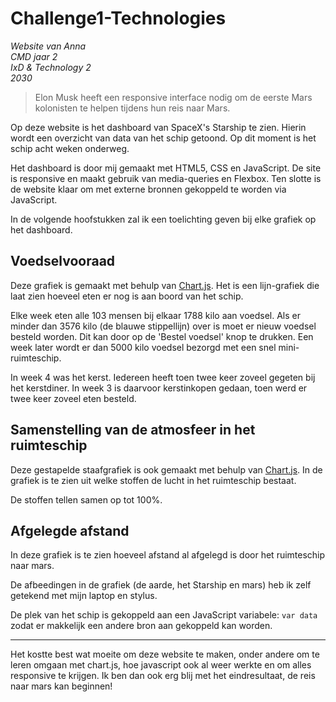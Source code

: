 # Challenge1-Technologies
_Website van Anna  
CMD jaar 2  
IxD & Technology 2  
2030_

> Elon Musk heeft een responsive interface nodig om de eerste Mars kolonisten te helpen tijdens hun reis naar Mars.

Op deze website is het dashboard van SpaceX's Starship te zien. Hierin wordt een overzicht van data van het schip getoond. Op dit moment is het schip acht weken onderweg.

Het dashboard is door mij gemaakt met HTML5, CSS en JavaScript. De site is responsive en maakt gebruik van media-queries en Flexbox. Ten slotte is de website klaar om met externe bronnen gekoppeld te worden via JavaScript.

In de volgende hoofstukken zal ik een toelichting geven bij elke grafiek op het dashboard.

## Voedselvooraad
Deze grafiek is gemaakt met behulp van [Chart.js](https://www.chartjs.org/). Het is een lijn-grafiek die laat zien hoeveel eten er nog is aan boord van het schip. 

Elke week eten alle 103 mensen bij elkaar 1788 kilo aan voedsel. Als er minder dan 3576 kilo (de blauwe stippellijn) over is moet er nieuw voedsel besteld worden. Dit kan door op de 'Bestel voedsel' knop te drukken. Een week later wordt er dan 5000 kilo voedsel bezorgd met een snel mini-ruimteschip.

In week 4 was het kerst. Iedereen heeft toen twee keer zoveel gegeten bij het kerstdiner. In week 3 is daarvoor kerstinkopen gedaan, toen werd er twee keer zoveel eten besteld.

## Samenstelling van de atmosfeer in het ruimteschip
Deze gestapelde staafgrafiek is ook gemaakt met behulp van [Chart.js](https://www.chartjs.org/). In de grafiek is te zien uit welke stoffen de lucht in het ruimteschip bestaat.

De stoffen tellen samen op tot 100%.


## Afgelegde afstand
In deze grafiek is te zien hoeveel afstand al afgelegd is door het ruimteschip naar mars.

De afbeedingen in de grafiek (de aarde, het Starship en mars) heb ik zelf getekend met mijn laptop en stylus.

De plek van het schip is gekoppeld aan een JavaScript variabele: `var data` zodat er makkelijk een andere bron aan gekoppeld kan worden.


---

Het kostte best wat moeite om deze website te maken, onder andere om te leren omgaan met chart.js, hoe javascript ook al weer werkte en om alles responsive te krijgen. Ik ben dan ook erg blij met het eindresultaat, de reis naar mars kan beginnen!
